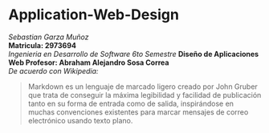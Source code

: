 # Application-Web-Design
*Sebastian Garza Muñoz*     
**Matricula: 2973694**   
*Ingenieria en Desarrollo de Software 6to Semestre*
**Diseño de Aplicaciones Web  Profesor: Abraham Alejandro Sosa Correa**   
*De acuerdo con Wikipedia:*
>Markdown es un lenguaje de marcado ligero creado por John Gruber que trata de conseguir la máxima legibilidad y facilidad de publicación tanto en su forma de entrada como de salida, inspirándose en muchas convenciones existentes para marcar mensajes de correo electrónico usando texto plano.
